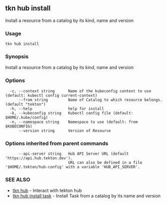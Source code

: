 ## tkn hub install

Install a resource from a catalog by its kind, name and version

### Usage

```
tkn hub install
```

### Synopsis

Install a resource from a catalog by its kind, name and version

### Options

```
  -c, --context string      Name of the kubeconfig context to use (default: kubectl config current-context)
      --from string         Name of Catalog to which resource belongs. (default "tekton")
  -h, --help                help for install
  -k, --kubeconfig string   Kubectl config file (default: $HOME/.kube/config)
  -n, --namespace string    Namespace to use (default: from $KUBECONFIG)
      --version string      Version of Resource
```

### Options inherited from parent commands

```
      --api-server string   Hub API Server URL (default 'https://api.hub.tekton.dev').
                            URL can also be defined in a file '$HOME/.tekton/hub-config' with a variable 'HUB_API_SERVER'.
```

### SEE ALSO

* [tkn hub](tkn_hub.md)	 - Interact with tekton hub
* [tkn hub install task](tkn_hub_install_task.md)	 - Install Task from a catalog by its name and version


